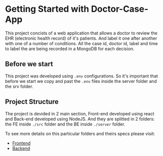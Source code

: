 # Getting Started with Doctor-Case-App

This project concists of a web application that allows a doctor to review the EHR (electronic health record) of it's patients. And label it one after another with one of a number of conditions.
All the case id, doctor id, label and time to label the are being recorded in a MongoDB for each decision.


## Before we start

This project was developed using <code>.env</code> configurations. So it's important that before we start we copy and past the <code>.env</code> files inside the server folder and the srv folder. 


## Project Structure

The project is devided in 2 main section, Front-end developed using react and Back-end developed using NodeJS.
And they are splitted in 2 folders: the FE inside <code>./src</code> folder and the BE inside <code>./server</code> folder.

To see more details on this particular folders and theirs specs please visit: 

- [Frontend](https://github.com/IneSantos/Doctor-Case-App/blob/main/doctor-case-app/README.md)  
- [Backend](https://github.com/IneSantos/Doctor-Case-App/blob/main/doctor-case-app/server/README.md)  
